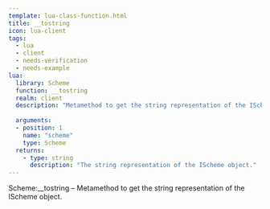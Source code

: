 ```yaml
---
template: lua-class-function.html
title: __tostring
icon: lua-client
tags:
  - lua
  - client
  - needs-verification
  - needs-example
lua:
  library: Scheme
  function: __tostring
  realm: client
  description: "Metamethod to get the string representation of the IScheme object."
  
  arguments:
  - position: 1
    name: "scheme"
    type: Scheme
  returns:
    - type: string
      description: "The string representation of the IScheme object."
---
```


<div class="lua__search__keywords">
Scheme:__tostring &#x2013; Metamethod to get the string representation of the IScheme object.
</div>
